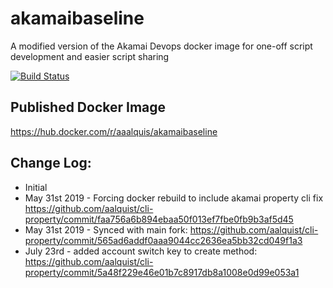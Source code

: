 # akamaibaseline
A modified version of the Akamai Devops docker image for one-off script development and easier script sharing

[![Build Status](https://travis-ci.com/aalquist/akamaibaseline.svg?branch=master)](https://travis-ci.com/aalquist/akamaibaseline)

## Published Docker Image

https://hub.docker.com/r/aaalquis/akamaibaseline

## Change Log:
- Initial 
- May 31st 2019 - Forcing docker rebuild to include akamai property cli fix https://github.com/aalquist/cli-property/commit/faa756a6b894ebaa50f013ef7fbe0fb9b3af5d45 
- May 31st 2019 - Synced with main fork: https://github.com/aalquist/cli-property/commit/565ad6addf0aaa9044cc2636ea5bb32cd049f1a3
- July 23rd - added account switch key to create method: https://github.com/aalquist/cli-property/commit/5a48f229e46e01b7c8917db8a1008e0d99e053a1
